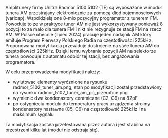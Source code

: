 Amplitunery firmy Unitra Radmor 5100 5102 (TE) są wyposażone w moduł tunera AM przestrajany elektronicznie za pomocą diod pojemnosciowych (varicap). Współdzielą one 8-mio pozycyjny programator z tunerem FM. Powoduje to że w praktyce tuner AM nie jest wykorzystywany ponieważ 8 pozycji to za mało dla tunera FM i nikt nie rezygnuje ze stacji FM na rzecz AM. W Polsce obecnie (lipiec 2024) pracuje jeden nadajnik AM który emituje Program Pierwszy Polskiego Radia na częstotliwości 225kHz. Proponowana modyfikacja przewiduje dostrojenie na stałe tunera AM do częstotliowści 225kHz. Dzięki temu wybranie pozycji AM na selektorze tunera powoduje z automatu odbiór tej stacji, bez angażowania programatora. 

W celu przeprowadzenia modyfikacji należy:
- wylutowac elementy wyróznione na rysunku radmor_5102_tuner_am.png, stan po modyfikacji został przedstawiony na rysunku radmor_5102_tuner_am_po_przerobce.png
- wymienić dwa kondenastory ceramiczne (C2, C9) na 82pF
- po ostygnieciu modułu do temperatury pracy urządzenia stroimy kondensatory nastawne (C5, C6) na częstotliowść 225kHz i na maksimum sygnału

Ta modyfikacja została przetestowana przez autora i jest stabilna na przestrzeni kilku lat (moduł nie odstraja się).
